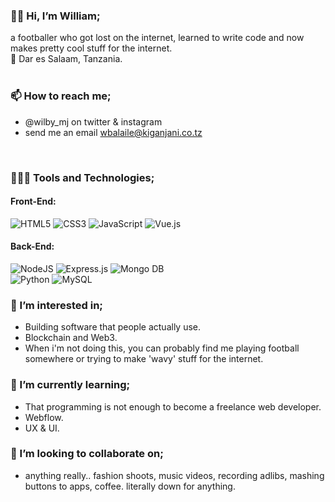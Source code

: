 ### 👋🏾 Hi, I’m William; 
  a footballer who got lost on the internet, learned to write code and now makes pretty cool stuff for the internet.
  <br>
  📍 Dar es Salaam, Tanzania.  
  <br>

### 📫 How to reach me;
  - @wilby_mj on twitter & instagram
  - send me an email wbalaile@kiganjani.co.tz
  <br>

### 👨🏾‍💻 Tools and Technologies;
  <h4>Front-End:</h4>
  <span>
    <img alt="HTML5"  src="https://img.shields.io/badge/HTML5%20-%23E34F26.svg?&style=flat-square&logo=html5&logoColor=white"/>
    <img alt="CSS3"  src="https://img.shields.io/badge/CSS3%20-%231572B6.svg?&style=flat-square&logo=css3&logoColor=white"/>
    <img alt="JavaScript"  src="https://img.shields.io/badge/JavaScript%20-%23323330.svg?&style=flat-square&logo=javascript&logoColor=%23F7DF1E"/>
    <img alt="Vue.js"  src="https://img.shields.io/badge/Vue.js%20-%2335495e.svg?&style=flat-square&logo=vue.js&logoColor=%234FC08D"/>
  </span>
  <br>
  <h4>Back-End:</h4>
  <span>
    <img alt="NodeJS"  src="https://img.shields.io/badge/Node.js%20-%2343853D.svg?&style=flat-square&logo=node.js&logoColor=white">
    <img alt="Express.js"  src="https://img.shields.io/badge/Express.js-404D59?style=flat-square"/>
    <img alt="Mongo DB" src="https://img.shields.io/badge/MongoDB-4EA94B?style=flat-square&logo=mongodb&logoColor=white">
      <br>
    <img alt="Python" src="https://img.shields.io/badge/Python%20-%2314354C.svg?&style=flat-square&logo=python&logoColor=white"/>
    <img alt="MySQL" src="https://img.shields.io/badge/MySQL%20-%23323330.svg?&style=flat-square&logo=mysql&logoColor=yellow"/>
  <span>
  
### 👀 I’m interested in;
  - Building software that people actually use.
  - Blockchain and Web3.
  - When i'm not doing this, you can probably find me playing football somewhere or trying to make 'wavy' stuff for the internet.

### 🌱 I’m currently learning;
  - That programming is not enough to become a freelance web developer.
  - Webflow.
  - UX & UI.

### 🤝 I’m looking to collaborate on;
  - anything really.. fashion shoots, music videos, recording adlibs, mashing buttons to apps, coffee. literally down for anything.

<!---
wilby-mj/wilby-mj is a ✨ special ✨ repository because its `README.md` (this file) appears on your GitHub profile.
You can click the Preview link to take a look at your changes.
--->
